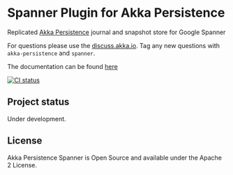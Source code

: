 # Spanner Plugin for Akka Persistence

Replicated [Akka Persistence](https://doc.akka.io/docs/akka/current/scala/persistence.html) journal and snapshot 
store for Google Spanner 

For questions please use the [discuss.akka.io](https://discuss.akka.io). Tag any new questions with `akka-persistence` and `spanner`.

The documentation can be found [here](https://doc.akka.io/docs/akka-persistence-spanner/current/index.html)

[![CI status](https://github.com/akka/akka-persistence-spanner/actions/workflows/check-build-test.yml/badge.svg)](https://github.com/akka/akka-persistence-spanner/actions/workflows/check-build-test.yml)

## Project status

Under development.

## License

Akka Persistence Spanner is Open Source and available under the Apache 2 License.
